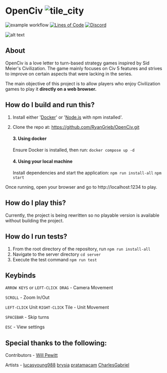 # OpenCiv ![tile_city](https://github.com/rhin123/OpenCiv/blob/master/client/assets/archive/tile_city.png?raw=true)


![example workflow](https://github.com/rhin123/OpenCiv/actions/workflows/build.yml/badge.svg)
[![Lines of Code](https://sonarcloud.io/api/project_badges/measure?project=RyanGrieb_OpenCiv&metric=ncloc)](https://sonarcloud.io/summary/new_code?id=RyanGrieb_OpenCiv)
[![Discord](https://img.shields.io/discord/925176383792087081.svg?logo=discord&logoColor=white&logoWidth=20&labelColor=7289DA&label=Discord&color=17cf48)](https://discord.gg/WFteeen5fu)

![alt text](https://github.com/rhin123/OpenCiv/blob/master/meta/screenshots/new_ui_2.png?raw=true)

## About

OpenCiv is a love letter to turn-based strategy games inspired by Sid Meier's Civilization. The game mainly focuses on Civ 5 features and strives to improve on certain aspects that were lacking in the series.

The main objective of this project is to allow players who enjoy Civilization games to play it **directly on a web browser.**

## How do I build and run this?

1. Install either '[Docker](https://www.docker.com/)' or '[Node.js](https://nodejs.org/) with npm installed'.

2. Clone the repo at:
https://github.com/RyanGrieb/OpenCiv.git

    #### 3. Using docker
    Ensure Docker is installed, then run:
    `docker compose up -d`

    #### 4. Using your local machine
    Install dependencies and start the application:
    `npm run install-all`
    `npm start`

Once running, open your browser and go to http://localhost:1234 to play.

## How do I play this?

Currently, the project is being rewritten so no playable version is available without building the project.

## How do I run tests?
1. From the root directory of the repository, run
`npm run install-all`
2. Navigate to the server directory
`cd server`
3. Execute the test command
`npm run test`


## Keybinds

`ARROW KEYS` or `LEFT-CLICK DRAG` - Camera Movement

`SCROLL` - Zoom In/Out

`LEFT-CLICK` Unit `RIGHT-CLICK` Tile - Unit Movement

`SPACEBAR` - Skip turns

`ESC` - View settings

## Special thanks to the following:

Contributors -
[Will Pewitt](https://github.com/willpewitt)

Artists -
[lucasyoung988](https://www.fiverr.com/lucasyoung988?source=order_page_summary_seller_link)
[brysia](https://www.fiverr.com/brysia?source=order_page_summary_seller_link)
[pratamacam](https://www.fiverr.com/pratamacam?source=order_page_summary_seller_link)
[CharlesGabriel](https://opengameart.org/content/10-basic-message-boxes)
